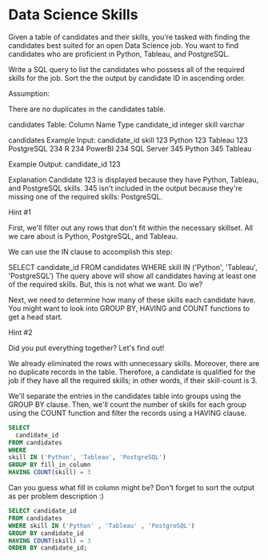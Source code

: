 # Data Science Skills

Given a table of candidates and their skills, you're tasked with finding the candidates best suited for an open Data Science job. You want to find candidates who are proficient in Python, Tableau, and PostgreSQL.

Write a SQL query to list the candidates who possess all of the required skills for the job. Sort the the output by candidate ID in ascending order.

Assumption:

There are no duplicates in the candidates table.

candidates Table:
Column Name	    Type
candidate_id	integer
skill	        varchar

candidates Example Input:
candidate_id	skill
123	Python
123	Tableau
123	PostgreSQL
234	R
234	PowerBI
234	SQL Server
345	Python
345	Tableau

Example Output:
candidate_id
123

Explanation
Candidate 123 is displayed because they have Python, Tableau, and PostgreSQL skills. 345 isn't included in the output because they're missing one of the required skills: PostgreSQL.

Hint #1

First, we'll filter out any rows that don't fit within the necessary skillset. All we care about is Python, PostgreSQL, and Tableau.

We can use the IN clause to accomplish this step:

SELECT
  candidate_id
FROM candidates
WHERE 
skill IN ('Python', 'Tableau', 'PostgreSQL')
The query above will show all candidates having at least one of the required skills. But, this is not what we want. Do we?

Next, we need to determine how many of these skills each candidate have. You might want to look into GROUP BY, HAVING and COUNT functions to get a head start.

Hint #2

Did you put everything together? Let's find out!

We already eliminated the rows with unnecessary skills. Moreover, there are no duplicate records in the table. Therefore, a candidate is qualified for the job if they have all the required skills; in other words, if their skill-count is 3.

We'll separate the entries in the candidates table into groups using the GROUP BY clause. Then, we'll count the number of skills for each group using the COUNT function and filter the records using a HAVING clause.

```sql
SELECT
  candidate_id
FROM candidates
WHERE 
skill IN ('Python', 'Tableau', 'PostgreSQL')
GROUP BY fill_in_column
HAVING COUNT(skill) = 3
```

Can you guess what fill in column might be? Don't forget to sort the output as per problem description :)


```sql
SELECT candidate_id
FROM candidates
WHERE skill IN ('Python' , 'Tableau' , 'PostgreSQL')
GROUP BY candidate_id
HAVING COUNT(skill) = 3
ORDER BY candidate_id;

```

